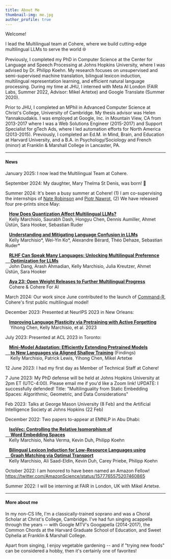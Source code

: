 ```yaml
---
title: About Me
thumbnail-img: me.jpg
author_profile: true
---
```


Welcome!  

I lead the Multilingual team at Cohere, where we build cutting-edge multilingual LLMs to serve the world :globe_with_meridians:

Previously, I completed my PhD in Computer Science at the Center for Language and Speech Processing at Johns Hopkins University, where I was advised by Dr. Philipp Koehn.  My research focuses on unsupervised and semi-supervised machine translation, bilingual lexicon induction, multilingual representation learning, and efficient natural language processing.  During my time at JHU, I interned with Meta AI London (FAIR Labs, Summer 2022, Advisor: Mikel Artetxe) and Google Translate (Summer 2020).  

Prior to JHU, I completed an MPhil in Advanced Computer Science at Christ's College, University of Cambridge.  My thesis advisor was Helen Yannakoudakis.  I was employed at Google, Inc. in Mountain View, CA from 2013-2017 where I was a Web Solutions Engineer (2015-2017) and Support Specialist for gTech Ads, where I led automation efforts for North America (2013-2015). Previously, I completed an Ed.M. in Mind, Brain, and Education at Harvard University, and a B.A. in Psychology/Sociology and French (minor) at Franklin & Marshall College in Lancaster, PA.  

---

#### News

January 2025:  I now lead the Multilingual Team at Cohere.

September 2024:  My daughter, Mary Thelma St Denis, was born!  :hatching_chick:

Summer 2024:  It's been a busy summer at Cohere!  (1) I am co-supervising the internships of [Nate Robinson](https://n8rrobinson.wixsite.com/mysite) and [Piotr Nawrot](https://piotrnawrot.github.io/), (2) We have released four pre-prints since May:

&nbsp;&nbsp;&nbsp;**[How Does Quantization Affect Multilingual LLMs?](https://arxiv.org/abs/2407.03211)**
<br>&nbsp;&nbsp;&nbsp;Kelly Marchisio, Saurabh Dash, Hongyu Chen, Dennis Aumiller, Ahmet Üstün, Sara Hooker, Sebastian Ruder

&nbsp;&nbsp;&nbsp;**[Understanding and Mitigating Language Confusion in LLMs](https://arxiv.org/abs/2406.20052)**
<br>&nbsp;&nbsp;&nbsp;Kelly Marchisio*, Wei-Yin Ko*, Alexandre Bérard, Théo Dehaze, Sebastian Ruder*

&nbsp;&nbsp;&nbsp;**[RLHF Can Speak Many Languages: Unlocking Multilingual Preference <br>&nbsp;&nbsp;&nbsp;&nbsp;&nbsp;Optimization for LLMs](https://arxiv.org/abs/2407.02552)**
<br>&nbsp;&nbsp;&nbsp;John Dang, Arash Ahmadian, Kelly Marchisio, Julia Kreutzer, Ahmet Üstün, Sara Hooker

&nbsp;&nbsp;&nbsp;**[Aya 23: Open Weight Releases to Further Multilingual Progress](https://arxiv.org/abs/2405.15032)**
<br>&nbsp;&nbsp;&nbsp;Cohere & Cohere For AI

March 2024: Our work since June contributed to the launch of [Command-R](https://docs.cohere.com/docs/command-r), Cohere's first public multilingual model!

December 2023: Presented at NeurIPS 2023 in New Orleans:

&nbsp;&nbsp;&nbsp;**[Improving Language Plasticity via Pretraining with Active Forgetting](https://proceedings.neurips.cc/paper_files/paper/2023/file/6450ea28ebbc8437bc38775157818172-Paper-Conference.pdf)**
<br>&nbsp;&nbsp;&nbsp; Yihong Chen, Kelly Marchisio, et al. 2023

July 2023: Presented at ACL 2023 in Toronto:

&nbsp;&nbsp;&nbsp;**[Mini-Model Adaptation: Efficiently Extending Pretrained Models <br>&nbsp;&nbsp;&nbsp;&nbsp;&nbsp;to New Languages via Aligned Shallow Training](https://aclanthology.org/2023.findings-acl.338/)** (Findings)<br>&nbsp;&nbsp;&nbsp; Kelly Marchisio, Patrick Lewis, Yihong Chen, Mikel Artetxe

12 June 2023: I had my first day as Member of Technical Staff at Cohere!

7 June 2023:  My PhD defense will be held at Johns Hopkins University at 2pm ET (UTC-4:00).  Please email me if you'd like a Zoom link!  UPDATE: I successfully defended! Title: "Multilinguality from Static Embedding Spaces: Algorithmic, Geometric, and Data Considerations"

Feb 2023:  Talks at George Mason University (8 Feb) and the Artificial Intelligence Society at Johns Hopkins (22 Feb)

December 2022: Two papers to-appear at EMNLP in Abu Dhabi:

&nbsp;&nbsp;&nbsp;**[IsoVec: Controlling the Relative Isomorphism of <br>&nbsp;&nbsp;&nbsp;&nbsp;&nbsp;Word Embedding Spaces](https://arxiv.org/abs/2210.05098)**<br>
&nbsp;&nbsp;&nbsp;Kelly Marchisio, Neha Verma, Kevin Duh, Philipp Koehn


&nbsp;&nbsp;&nbsp;**[Bilingual Lexicon Induction for Low-Resource Languages using <br>&nbsp;&nbsp;&nbsp;&nbsp;&nbsp;Graph Matching via Optimal Transport](https://arxiv.org/abs/2210.14378)**<br>
&nbsp;&nbsp;&nbsp;Kelly Marchisio, Ali Saad-Eldin, Kevin Duh, Carey Priebe, Philipp Koehn

October 2022:  I am honored to have been named an Amazon Fellow! https://twitter.com/AmazonScience/status/1577765575207460865

Summer 2022: I will be interning at FAIR in London, UK with Mikel Artetxe.


---

#### More about me

In my non-CS life, I'm a classically-trained soprano and was a Choral Scholar at Christ's College, Cambridge.  I've had fun singing acappella through the years -- with Google MTV's Googapella (2014-2017), the Common Chords at the Harvard Graduate School of Education, and Sweet Ophelia at Franklin & Marshall College.  

Apart from singing, I enjoy vegetable gardening -- and if "trying new foods" can be considered a hobby, then it's certainly one of favorites!
